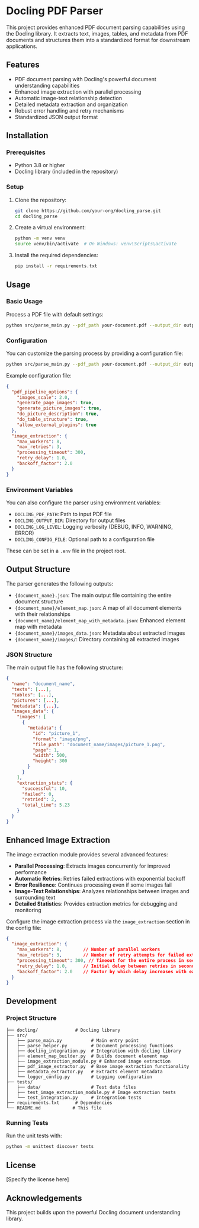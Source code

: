 # Docling PDF Parser

This project provides enhanced PDF document parsing capabilities using the Docling library. It extracts text, images, tables, and metadata from PDF documents and structures them into a standardized format for downstream applications.

## Features

- PDF document parsing with Docling's powerful document understanding capabilities
- Enhanced image extraction with parallel processing
- Automatic image-text relationship detection
- Detailed metadata extraction and organization
- Robust error handling and retry mechanisms
- Standardized JSON output format

## Installation

### Prerequisites

- Python 3.8 or higher
- Docling library (included in the repository)

### Setup

1. Clone the repository:
   ```bash
   git clone https://github.com/your-org/docling_parse.git
   cd docling_parse
   ```

2. Create a virtual environment:
   ```bash
   python -m venv venv
   source venv/bin/activate  # On Windows: venv\Scripts\activate
   ```

3. Install the required dependencies:
   ```bash
   pip install -r requirements.txt
   ```

## Usage

### Basic Usage

Process a PDF file with default settings:

```bash
python src/parse_main.py --pdf_path your-document.pdf --output_dir output
```

### Configuration

You can customize the parsing process by providing a configuration file:

```bash
python src/parse_main.py --pdf_path your-document.pdf --output_dir output --config_file config.json
```

Example configuration file:
```json
{
  "pdf_pipeline_options": {
    "images_scale": 2.0,
    "generate_page_images": true,
    "generate_picture_images": true,
    "do_picture_description": true,
    "do_table_structure": true,
    "allow_external_plugins": true
  },
  "image_extraction": {
    "max_workers": 8,
    "max_retries": 3,
    "processing_timeout": 300,
    "retry_delay": 1.0,
    "backoff_factor": 2.0
  }
}
```

### Environment Variables

You can also configure the parser using environment variables:

- `DOCLING_PDF_PATH`: Path to input PDF file
- `DOCLING_OUTPUT_DIR`: Directory for output files
- `DOCLING_LOG_LEVEL`: Logging verbosity (DEBUG, INFO, WARNING, ERROR)
- `DOCLING_CONFIG_FILE`: Optional path to a configuration file

These can be set in a `.env` file in the project root.

## Output Structure

The parser generates the following outputs:

- `{document_name}.json`: The main output file containing the entire document structure
- `{document_name}/element_map.json`: A map of all document elements with their relationships
- `{document_name}/element_map_with_metadata.json`: Enhanced element map with metadata
- `{document_name}/images_data.json`: Metadata about extracted images
- `{document_name}/images/`: Directory containing all extracted images

### JSON Structure

The main output file has the following structure:

```json
{
  "name": "document_name",
  "texts": [...],
  "tables": [...],
  "pictures": [...],
  "metadata": {...},
  "images_data": {
    "images": [
      {
        "metadata": {
          "id": "picture_1",
          "format": "image/png",
          "file_path": "document_name/images/picture_1.png",
          "page": 1,
          "width": 500,
          "height": 300
        }
      }
    ],
    "extraction_stats": {
      "successful": 10,
      "failed": 0,
      "retried": 2,
      "total_time": 5.23
    }
  }
}
```

## Enhanced Image Extraction

The image extraction module provides several advanced features:

- **Parallel Processing**: Extracts images concurrently for improved performance
- **Automatic Retries**: Retries failed extractions with exponential backoff
- **Error Resilience**: Continues processing even if some images fail
- **Image-Text Relationships**: Analyzes relationships between images and surrounding text
- **Detailed Statistics**: Provides extraction metrics for debugging and monitoring

Configure the image extraction process via the `image_extraction` section in the config file:

```json
{
  "image_extraction": {
    "max_workers": 8,        // Number of parallel workers
    "max_retries": 3,        // Number of retry attempts for failed extractions
    "processing_timeout": 300, // Timeout for the entire process in seconds
    "retry_delay": 1.0,      // Initial delay between retries in seconds
    "backoff_factor": 2.0    // Factor by which delay increases with each retry
  }
}
```

## Development

### Project Structure

```
├── docling/              # Docling library
├── src/
│   ├── parse_main.py           # Main entry point
│   ├── parse_helper.py         # Document processing functions
│   ├── docling_integration.py  # Integration with docling library
│   ├── element_map_builder.py  # Builds document element map
│   ├── image_extraction_module.py # Enhanced image extraction
│   ├── pdf_image_extractor.py  # Base image extraction functionality
│   ├── metadata_extractor.py   # Extracts element metadata
│   └── logger_config.py        # Logging configuration
├── tests/
│   ├── data/                   # Test data files
│   ├── test_image_extraction_module.py # Image extraction tests
│   └── test_integration.py     # Integration tests
├── requirements.txt      # Dependencies
└── README.md            # This file
```

### Running Tests

Run the unit tests with:

```bash
python -m unittest discover tests
```

## License

[Specify the license here]

## Acknowledgements

This project builds upon the powerful Docling document understanding library.
